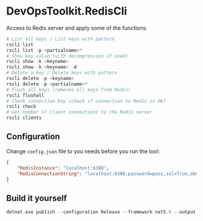 ﻿# DevOpsToolkit.RedisCli

Access to Redis server and apply some of the functions:

```powershell
# List all keys / List keys with pattern
rscli list
rscli list -p <partialname>*
# Show key value (with decompression if used)
rscli show -k <keyname>
rscli show -k <keyname> -d
# Delete a key / Delete keys with pattern
rscli delete -p <keyname>
rscli delete -p <partialname>*
# Flush all keys (removes all keys from Redis)
rscli flushall
# Check connection key (check if connection to Redis is OK)
rscli check
# Get number of client connections to the Redis server
rscli clients
```


## Configuration

Change `config.json` file to you needs before you run the tool:

```json
{
    "RedisInstance": "localhost:6380",
    "RedisConnectionString": "localhost:6380,password=pass,ssl=True,abortConnect=False,connectTimeout=60000,asyncTimeout=60000,syncTimeout=60000"
}
```

## Build it yourself

```powershell
dotnet.exe publish --configuration Release --framework net5.0 --output Publish --self-contained True --runtime win-x64 --verbosity Normal /property:PublishTrimmed=True /property:PublishSingleFile=True /property:IncludeNativeLibrariesForSelfExtract=True /property:DebugType=None /property:DebugSymbols=False
```